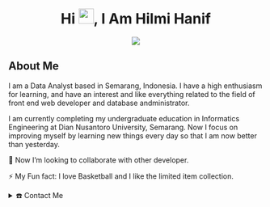 <h1 align="center">Hi <img src="https://raw.githubusercontent.com/iampavangandhi/iampavangandhi/master/gifs/Hi.gif" width="30px" height="30px">, I Am Hilmi Hanif</h1>
<p align="center">
  <a href="https://github.com/DenverCoder1/readme-typing-svg"><img src="https://readme-typing-svg.herokuapp.com?lines=Data +Analyst&center=true&width=500&height=50&color=0088b9"></a>
</p>

<h2>About Me</h2>
<p>I am a Data Analyst based in Semarang, Indonesia. I have a high enthusiasm for learning, and have an interest and like everything related to the field of front end web developer and database andministrator.</p>
<p>I am currently completing my undergraduate education in Informatics Engineering at Dian Nusantoro University, Semarang. Now I focus on improving myself by learning new things every day so that I am now better than yesterday.</p>
<p>👀 Now I’m looking to collaborate with other developer.</p>
<p>⚡ My Fun fact: I love Basketball and I like the limited item collection.</p>

<details>
  <summary>☎️ Contact Me</summary>
  <h3 align="center">You Can Reach Me By</h3>
  <br>
  <p align="center">
    <a href="https://www.instagram.com/ffavboy/"><img src="https://img.shields.io/badge/instagram-%2312100E.svg?&style=for-the-badge&logo=instagram&logoColor=white&color=0088b9" /></a>
    <a href="https://www.linkedin.com/in/hilmi-hanif-865ab3220/" target="_blank"><img src="https://img.shields.io/badge/linkedin-%2312100E.svg?&style=for-the-badge&logo=linkedin&logoColor=white&color=0088b9" /></a>
  </p>
</details>
